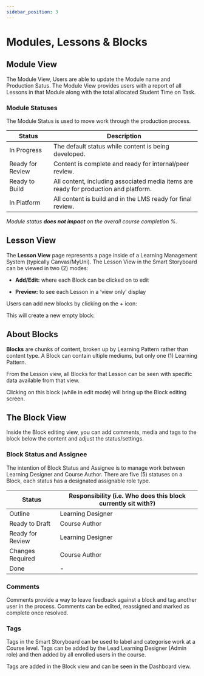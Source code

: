 ```yaml
---
sidebar_position: 3
---
```


# Modules, Lessons & Blocks

## Module View

The Module View, Users are able to update the Module name and Production Satus. The Module View provides users with a report of all Lessons in that Module along with the total allocated Student Time on Task.


### Module Statuses

The Module Status is used to move work through the production process.

|Status|Description  |
|--|--|
| In Progress | The default status while content is being developed. |
| Ready for Review | Content is complete and ready for internal/peer review. |
| Ready to Build | All content, including associated media items are ready for production and platform. |
| In Platform | All content is build and in the LMS ready for final review. |


_Module status **does not impact** on the overall course completion %._

## Lesson View

The **Lesson View** page represents a page inside of a Learning Management System (typically Canvas/MyUni). The Lesson View in the Smart Storyboard can be viewed in two (2) modes:

-   **Add/Edit:** where each Block can be clicked on to edit

-   **Preview:** to see each Lesson in a ‘view only’ display


Users can add new blocks by clicking on the + icon:


This will create a new empty block:



## About Blocks

**Blocks** are chunks of content, broken up by Learning Pattern rather than content type. A Block can contain ultiple mediums, but only one (1) Learning Pattern.

From the Lesson view, all Blocks for that Lesson can be seen with specific data available from that view.



Clicking on this block (while in edit mode) will bring up the Block editing screen.



## The Block View

Inside the Block editing view, you can add comments, media and tags to the block below the content and adjust the status/settings.

### Block Status and Assignee

The intention of Block Status and Assignee is to manage work between Learning Designer and Course Author. There are five (5) statuses on a Block, each status has a designated assignable role type.

|Status| Responsibility (i.e. Who does this block currently sit with?)  |
|--|--|
| Outline | Learning Designer |
| Ready to Draft | Course Author |
| Ready for Review | Learning Designer |
| Changes Required | Course Author |
| Done | - |


### Comments

Comments provide a way to leave feedback against a block and tag another user in the process. Comments can be edited, reassigned and marked as complete once resolved.

### Tags

Tags in the Smart Storyboard can be used to label and categorise work at a Course level. Tags can be added by the Lead Learning Designer (Admin role) and then added by all enrolled users in the course.

Tags are added in the Block view and can be seen in the Dashboard view.